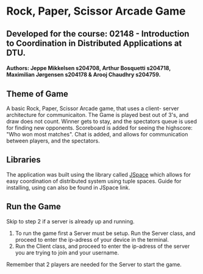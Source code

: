 # Rock, Paper, Scissor Arcade Game
## Developed for the course: 02148 - Introduction to Coordination in Distributed Applications at DTU.
#### Authors: Jeppe Mikkelsen s204708, Arthur Bosquetti s204718, Maximilian Jørgensen s204178 & Arooj Chaudhry s204759.

## Theme of Game
A basic Rock, Paper, Scissor Arcade game, that uses a client- server architecture for communicaiton.
The Game is played best out of 3's, and draw does not count.
Winner gets to stay, and the spectators queue is used for finding new opponents.
Scoreboard is added for seeing the highscore: "Who won most matches".
Chat is added, and allows for communication between players, and the spectators.

## Libraries
The application was built using the library called [JSpace](https://dtu.bogoe.eu/02148/) which allows for easy coordination of distributed system using tuple spaces.
Guide for installing, using can also be found in JSpace link.

## Run the Game
Skip to step 2 if a server is already up and running.

1. To run the game first a Server must be setup. Run the Server class, and proceed to enter the ip-adress of your device in the terminal.
2. Run the Client class, and proceed to enter the ip-adress of the server you are trying to join and your username.

Remember that 2 players are needed for the Server to start the game.



